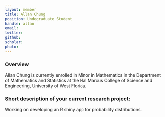```yaml
---
layout: member
title: Allan Chung 
position: Undegraduate Student
handle: allan
email:  
twitter:
github:
scholar: 
photo: 
---
```


### Overview

Allan Chung is currently enrolled in Minor in Mathematics in the Department of Mathematics and Statistics at the Hal Marcus College of Science and Engineering, University of West Florida.


### Short description of your current research project:

Working on developing an R shiny app for probability distributions.

